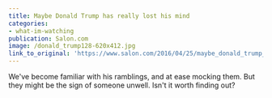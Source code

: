 ```yaml
---
title: Maybe Donald Trump has really lost his mind
categories: 
- what-im-watching
publication: Salon.com
image: /donald_trump128-620x412.jpg
link_to_original: 'https://www.salon.com/2016/04/25/maybe_donald_trump_has_really_lost_his_mind_what_if_the_gop_frontrunner_isnt_crazy_but_simply_not_well/'
---
```



We've become familiar with his ramblings, and at ease mocking them. But they might be the sign of someone unwell. Isn't it worth finding out?